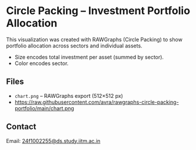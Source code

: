# Circle Packing – Investment Portfolio Allocation

This visualization was created with RAWGraphs (Circle Packing) to show portfolio allocation across sectors and individual assets.

- Size encodes total investment per asset (summed by sector).
- Color encodes sector.

## Files
- `chart.png` – RAWGraphs export (512×512 px)
- https://raw.githubusercontent.com/avra/rawgraphs-circle-packing-portfolio/main/chart.png

## Contact
Email: 24f1002255@ds.study.iitm.ac.in
